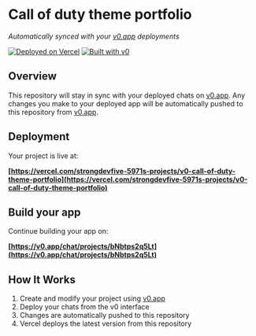 # Call of duty theme portfolio

*Automatically synced with your [v0.app](https://v0.app) deployments*

[![Deployed on Vercel](https://img.shields.io/badge/Deployed%20on-Vercel-black?style=for-the-badge&logo=vercel)](https://vercel.com/strongdevfive-5971s-projects/v0-call-of-duty-theme-portfolio)
[![Built with v0](https://img.shields.io/badge/Built%20with-v0.app-black?style=for-the-badge)](https://v0.app/chat/projects/bNbtps2q5Lt)

## Overview

This repository will stay in sync with your deployed chats on [v0.app](https://v0.app).
Any changes you make to your deployed app will be automatically pushed to this repository from [v0.app](https://v0.app).

## Deployment

Your project is live at:

**[https://vercel.com/strongdevfive-5971s-projects/v0-call-of-duty-theme-portfolio](https://vercel.com/strongdevfive-5971s-projects/v0-call-of-duty-theme-portfolio)**

## Build your app

Continue building your app on:

**[https://v0.app/chat/projects/bNbtps2q5Lt](https://v0.app/chat/projects/bNbtps2q5Lt)**

## How It Works

1. Create and modify your project using [v0.app](https://v0.app)
2. Deploy your chats from the v0 interface
3. Changes are automatically pushed to this repository
4. Vercel deploys the latest version from this repository
